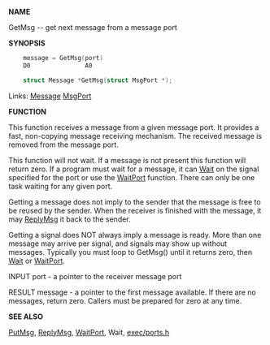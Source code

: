 
**NAME**

GetMsg -- get next message from a message port

**SYNOPSIS**

```c
    message = GetMsg(port)
    D0               A0

    struct Message *GetMsg(struct MsgPort *);

```
Links: [Message](_0099.md) [MsgPort](_0099.md) 

**FUNCTION**

This function receives a message from a given message port. It
provides a fast, non-copying message receiving mechanism. The
received message is removed from the message port.

This function will not wait.  If a message is not present this
function will return zero.  If a program must wait for a message,
it can [Wait](Wait.md) on the signal specified for the port or use the
[WaitPort](WaitPort.md) function.  There can only be one task waiting for any
given port.

Getting a message does not imply to the sender that the message is
free to be reused by the sender.  When the receiver is finished
with the message, it may [ReplyMsg](ReplyMsg.md) it back to the sender.


Getting a signal does NOT always imply a message is ready.  More
than one message may arrive per signal, and signals may show up
without messages.  Typically you must loop to GetMsg() until it
returns zero, then [Wait](Wait.md) or [WaitPort](WaitPort.md).

INPUT
port - a pointer to the receiver message port

RESULT
message - a pointer to the first message available.  If
there are no messages, return zero.
Callers must be prepared for zero at any time.

**SEE ALSO**

[PutMsg](PutMsg.md), [ReplyMsg](ReplyMsg.md), [WaitPort](WaitPort.md), Wait, [exec/ports.h](_0099.md)
